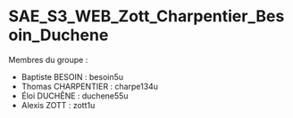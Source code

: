# SAE_S3_WEB_Zott_Charpentier_Besoin_Duchene
Membres du groupe :
- Baptiste BESOIN : besoin5u
- Thomas CHARPENTIER : charpe134u
- Éloi DUCHÊNE : duchene55u
- Alexis ZOTT : zott1u